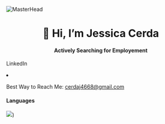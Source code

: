 ![MasterHead](https://miro.medium.com/v2/resize:fit:768/format:webp/1*NdGSyOK0O4ir5dQ99V3Jvg.gif)


<h1 align = "center"> 👋 Hi, I’m Jessica Cerda </h1>
<h4 align = "center"> Actively Searching for Employement </h4>

<p align = "left> 

- 🏫 Education: B.A in Applied Mathematic and Minor in Statistics @ CSUS

- 🌱 Ask me about **Mathematics, Statistical Analysis, Linear Regression, Statistical Learning**

- Connect with me on [LinkedIn](www.linkedin.com/in/jessica-cerda-6a609b200)

- Best Way to Reach Me: cerdaj4668@gmail.com


</p>

<h4 align = "left"> Languages </h4>
   
<p align = "left">
   <img src = "https://upload.wikimedia.org/wikipedia/commons/thumb/1/1b/R_logo.svg/242px-R_logo.svg.png" />)

